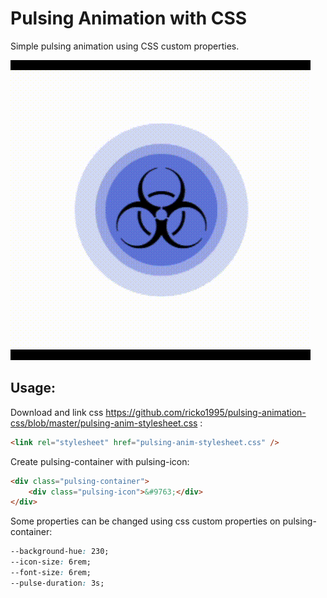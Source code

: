 # Pulsing Animation with CSS

Simple pulsing animation using CSS custom properties.

![Preview gif](https://github.com/ricko1995/pulsing-animation-css/blob/master/preview.gif?raw=true)

## Usage:

Download and link css https://github.com/ricko1995/pulsing-animation-css/blob/master/pulsing-anim-stylesheet.css :

```html
<link rel="stylesheet" href="pulsing-anim-stylesheet.css" />
```

Create pulsing-container with pulsing-icon:

```html
<div class="pulsing-container">
	<div class="pulsing-icon">&#9763;</div>
</div>
```

Some properties can be changed using css custom properties on pulsing-container:

```css
--background-hue: 230;
--icon-size: 6rem;
--font-size: 6rem;
--pulse-duration: 3s;
```
